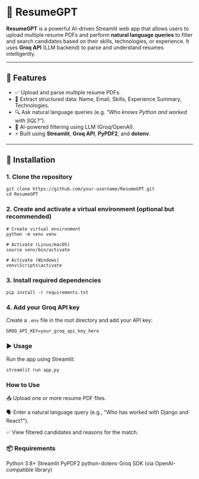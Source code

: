 # 📄 ResumeGPT

**ResumeGPT** is a powerful AI-driven Streamlit web app that allows users to upload multiple resume PDFs and perform **natural language queries** to filter and search candidates based on their skills, technologies, or experience. It uses **Groq API** (LLM backend) to parse and understand resumes intelligently.

---

## 🚀 Features

- ✅ Upload and parse multiple resume PDFs.
- 🧠 Extract structured data: Name, Email, Skills, Experience Summary, Technologies.
- 🔍 Ask natural language queries (e.g. _"Who knows Python and worked with SQL?"_).
- 🤖 AI-powered filtering using LLM (Groq/OpenAI).
- ⚡ Built using **Streamlit**, **Groq API**, **PyPDF2**, and **dotenv**.

---

## 🔧 Installation

### 1. Clone the repository

```
git clone https://github.com/your-username/ResumeGPT.git
cd ResumeGPT
```
### 2. Create and activate a virtual environment (optional but recommended)

```
# Create virtual environment
python -m venv venv

# Activate (Linux/macOS)
source venv/bin/activate

# Activate (Windows)
venv\Scripts\activate
```

### 3. Install required dependencies

```
pip install -r requirements.txt
```

### 4. Add your Groq API key

Create a `.env` file in the root directory and add your API key:
```
GROQ_API_KEY=your_groq_api_key_here
```

### ▶️ Usage

Run the app using Streamlit:

```
streamlit run app.py
```

### How to Use
📤 Upload one or more resume PDF files.

🗣️ Enter a natural language query (e.g., "Who has worked with Django and React?").

✅ View filtered candidates and reasons for the match.

### 📦 Requirements
Python 3.8+
Streamlit
PyPDF2
python-dotenv
Groq SDK (via OpenAI-compatible library)
